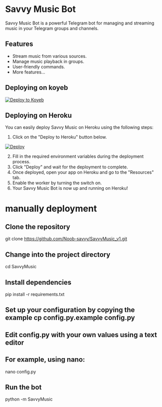 # Savvy Music Bot

Savvy Music Bot is a powerful Telegram bot for managing and streaming music in your Telegram groups and channels.

## Features

- Stream music from various sources.
- Manage music playback in groups.
- User-friendly commands.
- More features...
## Deploying on koyeb
[![Deploy to Koyeb](https://deploy.koyeb.com/deploy.svg)](https://deploy.koyeb.com/deploy?repository=https://github.com/Noob-savvy/SavvyMusic_v1)

## Deploying on Heroku

You can easily deploy Savvy Music on Heroku using the following steps:

1. Click on the "Deploy to Heroku" button below.

[![Deploy](https://www.herokucdn.com/deploy/button.svg)](https://dashboard.heroku.com/new-app?template=https://github.com/Noob-savvy/SavvyMusic_v1)

2. Fill in the required environment variables during the deployment process.
3. Click "Deploy" and wait for the deployment to complete.
4. Once deployed, open your app on Heroku and go to the "Resources" tab.
5. Enable the worker by turning the switch on.
6. Your Savvy Music Bot is now up and running on Heroku!
# manually deployment 
## Clone the repository
git clone https://github.com/Noob-savvy/SavvyMusic_v1.git

## Change into the project directory
cd SavvyMusic

## Install dependencies
pip install -r requirements.txt

## Set up your configuration by copying the example cp config.py.example config.py

## Edit config.py with your own values using a text editor
## For example, using nano:
nano config.py

## Run the bot
python -m SavvyMusic
